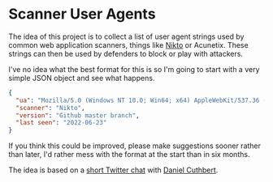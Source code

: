 # Scanner User Agents

The idea of this project is to collect a list of user agent strings used by common web application scanners, things like [Nikto](https://github.com/sullo/nikto) or Acunetix. These strings can then be used by defenders to block or play with attackers.

I've no idea what the best format for this is so I'm going to start with a very simple JSON object and see what happens.

```json
{
  "ua": "Mozilla/5.0 (Windows NT 10.0; Win64; x64) AppleWebKit/537.36 (KHTML, like Gecko) Chrome/74.0.3729.169 Safari/537.36",
  "scanner": "Nikto",
  "version": "Github master branch",
  "last seen": "2022-06-23"
}
```

If you think this could be improved, please make suggestions sooner rather than later, I'd rather mess with the format at the start than in six months.

The idea is based on a [short Twitter chat](https://twitter.com/dcuthbert/status/1539894585811505152) with [Daniel Cuthbert](https://github.com/danielcuthbert).
